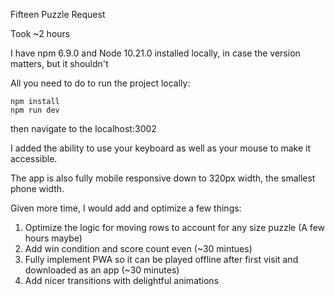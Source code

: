 Fifteen Puzzle Request

Took ~2 hours

I have npm 6.9.0 and Node 10.21.0 installed locally, in case the version matters, but it shouldn't

All you need to do to run the project locally:
```
npm install
npm run dev
```
then navigate to the localhost:3002

I added the ability to use your keyboard as well as your mouse to make it accessible.

The app is also fully mobile responsive down to 320px width, the smallest phone width.

Given more time, I would add and optimize a few things:

1) Optimize the logic for moving rows to account for any size puzzle (A few hours maybe)
2) Add win condition and score count even (~30 mintues)
3) Fully implement PWA so it can be played offline after first visit and downloaded as an app (~30 minutes)
4) Add nicer transitions with delightful animations
